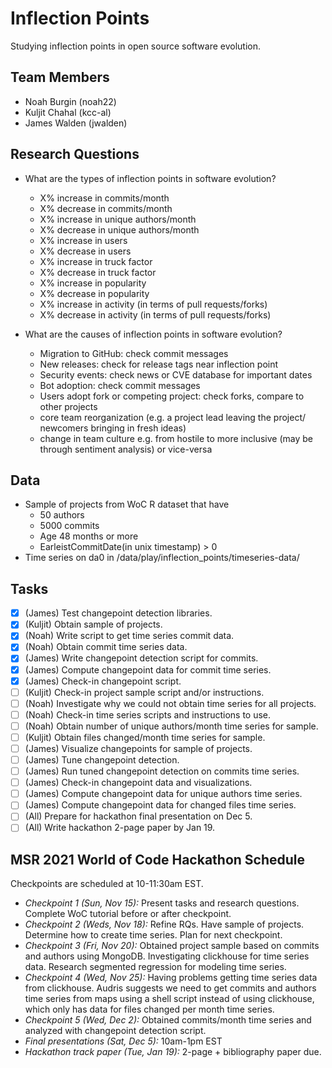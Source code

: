 # Inflection Points

Studying inflection points in open source software evolution.

## Team Members

  * Noah Burgin (noah22)
  * Kuljit Chahal (kcc-al)
  * James Walden (jwalden)

## Research Questions
  * What are the types of inflection points in software evolution?
      * X% increase in commits/month
      * X% decrease in commits/month
      * X% increase in unique authors/month
      * X% decrease in unique authors/month
      * X% increase in users
      * X% decrease in users
      * X% increase in truck factor
      * X% decrease in truck factor
      * X% increase in popularity
      * X% decrease in popularity
      * X% increase in activity (in terms of pull requests/forks) 
      * X% decrease in activity (in terms of pull requests/forks)
     
  * What are the causes of inflection points in software evolution?
      * Migration to GitHub: check commit messages
      * New releases: check for release tags near inflection point
      * Security events: check news or CVE database for important dates
      * Bot adoption: check commit messages
      * Users adopt fork or competing project: check forks, compare to other projects 
      * core team reorganization (e.g. a project lead leaving the project/ newcomers bringing in fresh ideas)
      * change in team culture e.g. from hostile to more inclusive (may be through sentiment analysis) or vice-versa

## Data
  * Sample of projects from WoC R dataset that have
      * 50 authors
      * 5000 commits
      * Age 48 months or more
      * EarleistCommitDate(in unix timestamp) > 0
  * Time series on da0 in /data/play/inflection_points/timeseries-data/

## Tasks

  * [X] (James) Test changepoint detection libraries.
  * [X] (Kuljit) Obtain sample of projects.
  * [X] (Noah) Write script to get time series commit data.
  * [X] (Noah) Obtain commit time series data.
  * [X] (James) Write changepoint detection script for commits.
  * [X] (James) Compute changepoint data for commit time series.
  * [X] (James) Check-in changepoint script.
  * [ ] (Kuljit) Check-in project sample script and/or instructions.
  * [ ] (Noah) Investigate why we could not obtain time series for all projects.
  * [ ] (Noah) Check-in time series scripts and instructions to use.
  * [ ] (Noah) Obtain number of unique authors/month time series for sample.
  * [ ] (Kuljit) Obtain files changed/month time series for sample.
  * [ ] (James) Visualize changepoints for sample of projects.
  * [ ] (James) Tune changepoint detection.
  * [ ] (James) Run tuned changepoint detection on commits time series.
  * [ ] (James) Check-in changepoint data and visualizations.
  * [ ] (James) Compute changepoint data for unique authors time series.
  * [ ] (James) Compute changepoint data for changed files time series.
  * [ ] (All) Prepare for hackathon final presentation on Dec 5.
  * [ ] (All) Write hackathon 2-page paper by Jan 19.

## MSR 2021 World of Code Hackathon Schedule

Checkpoints are scheduled at 10-11:30am EST.

  * *Checkpoint 1 (Sun, Nov 15):* Present tasks and research questions. Complete WoC tutorial before or after checkpoint.
  * *Checkpoint 2 (Weds, Nov 18):* Refine RQs. Have sample of projects. Determine how to create time series. Plan for next checkpoint.
  * *Checkpoint 3 (Fri, Nov 20):* Obtained project sample based on commits and authors using MongoDB. Investigating clickhouse for time series data. Research segmented regression for modeling time series.
  * *Checkpoint 4 (Wed, Nov 25):* Having problems getting time series data from clickhouse. Audris suggests we need to get commits and authors time series from maps using a shell script instead of using clickhouse, which only has data for files changed per month time series.
  * *Checkpoint 5 (Wed, Dec 2):* Obtained commits/month time series and analyzed with changepoint detection script.
  * *Final presentations (Sat, Dec 5):* 10am-1pm EST
  * *Hackathon track paper (Tue, Jan 19):* 2-page + bibliography paper due.

